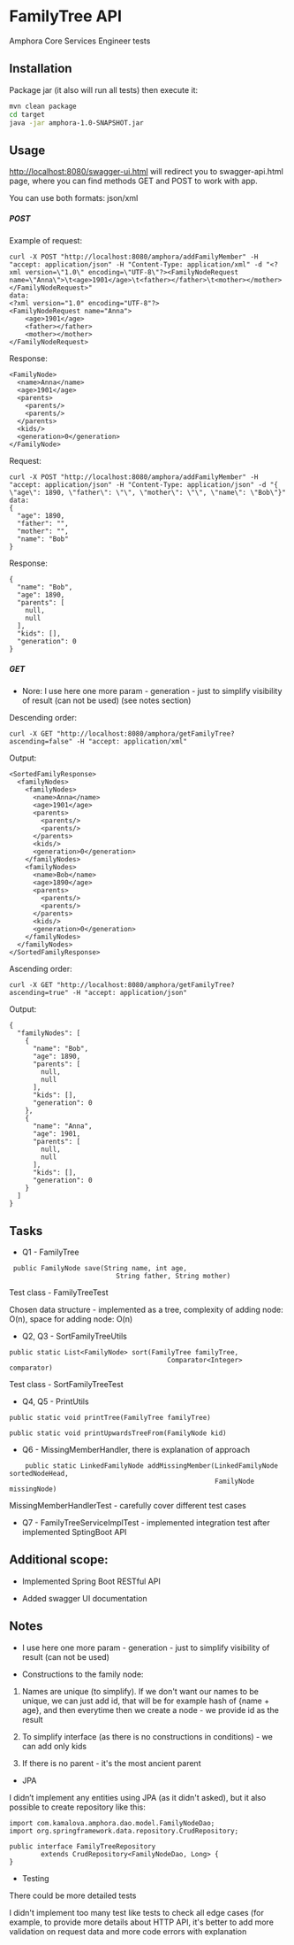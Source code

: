 # FamilyTree API

Amphora Core Services Engineer tests


## Installation

Package jar (it also will run all tests) then execute it:

```bash
mvn clean package
cd target 
java -jar amphora-1.0-SNAPSHOT.jar
```

## Usage

[http://localhost:8080/swagger-ui.html](http://localhost:8080) will redirect you to swagger-api.html page, where you can find methods GET and POST to work with app.

You can use both formats: json/xml

##### POST
Example of request:
```
curl -X POST "http://localhost:8080/amphora/addFamilyMember" -H "accept: application/json" -H "Content-Type: application/xml" -d "<?xml version=\"1.0\" encoding=\"UTF-8\"?><FamilyNodeRequest name=\"Anna\">\t<age>1901</age>\t<father></father>\t<mother></mother></FamilyNodeRequest>"
data:
<?xml version="1.0" encoding="UTF-8"?>
<FamilyNodeRequest name="Anna">
	<age>1901</age>
	<father></father>
	<mother></mother>
</FamilyNodeRequest>
```
Response:
```
<FamilyNode>
  <name>Anna</name>
  <age>1901</age>
  <parents>
    <parents/>
    <parents/>
  </parents>
  <kids/>
  <generation>0</generation>
</FamilyNode>
```
Request:
```
curl -X POST "http://localhost:8080/amphora/addFamilyMember" -H "accept: application/json" -H "Content-Type: application/json" -d "{ \"age\": 1890, \"father\": \"\", \"mother\": \"\", \"name\": \"Bob\"}"
data:
{
  "age": 1890,
  "father": "",
  "mother": "",
  "name": "Bob"
}
```
Response:
```
{
  "name": "Bob",
  "age": 1890,
  "parents": [
    null,
    null
  ],
  "kids": [],
  "generation": 0
}
```

##### GET
* Nore: I use here one more param - generation - just to simplify visibility of result
(can not be used) (see notes section)

Descending order:
```
curl -X GET "http://localhost:8080/amphora/getFamilyTree?ascending=false" -H "accept: application/xml"
```
Output:
```
<SortedFamilyResponse>
  <familyNodes>
    <familyNodes>
      <name>Anna</name>
      <age>1901</age>
      <parents>
        <parents/>
        <parents/>
      </parents>
      <kids/>
      <generation>0</generation>
    </familyNodes>
    <familyNodes>
      <name>Bob</name>
      <age>1890</age>
      <parents>
        <parents/>
        <parents/>
      </parents>
      <kids/>
      <generation>0</generation>
    </familyNodes>
  </familyNodes>
</SortedFamilyResponse>
```
Ascending order:
```
curl -X GET "http://localhost:8080/amphora/getFamilyTree?ascending=true" -H "accept: application/json"
```
Output:
```
{
  "familyNodes": [
    {
      "name": "Bob",
      "age": 1890,
      "parents": [
        null,
        null
      ],
      "kids": [],
      "generation": 0
    },
    {
      "name": "Anna",
      "age": 1901,
      "parents": [
        null,
        null
      ],
      "kids": [],
      "generation": 0
    }
  ]
}
```

## Tasks

* Q1 - FamilyTree
```
 public FamilyNode save(String name, int age,
                           String father, String mother)
```
Test class - FamilyTreeTest

Chosen data structure - implemented as a tree, 
complexity of adding node: O(n), 
space for adding node: O(n)

* Q2, Q3 - SortFamilyTreeUtils

```
public static List<FamilyNode> sort(FamilyTree familyTree,
                                        Comparator<Integer> comparator)
```
Test class - SortFamilyTreeTest

* Q4, Q5 - PrintUtils
```
public static void printTree(FamilyTree familyTree)

public static void printUpwardsTreeFrom(FamilyNode kid) 
```

* Q6 - MissingMemberHandler, there is explanation of approach
```
    public static LinkedFamilyNode addMissingMember(LinkedFamilyNode sortedNodeHead,
                                                    FamilyNode missingNode) 
```
MissingMemberHandlerTest - carefully cover different test cases


* Q7 - FamilyTreeServiceImplTest - implemented integration test after implemented SptingBoot API

## Additional scope:

* Implemented Spring Boot RESTful API

* Added swagger UI documentation

## Notes
* I use here one more param - generation - just to simplify visibility of result
(can not be used)

* Constructions to the family node:
1. Names are unique (to simplify).
If we don't want our names to be unique,
we can just add id, that will be for example hash of {name + age}, and then everytime then we create a node - we provide id as the result

2. To simplify interface (as there is no constructions in conditions) - we can add only kids

3. If there is no parent - it's the most ancient parent

* JPA

I didn’t implement any entities using JPA (as it didn't asked),
but it also possible to create repository like this:

```
import com.kamalova.amphora.dao.model.FamilyNodeDao;
import org.springframework.data.repository.CrudRepository;

public interface FamilyTreeRepository
        extends CrudRepository<FamilyNodeDao, Long> {
}
```

* Testing

There could be more detailed tests

I didn't implement too many test like tests to check all edge cases (for example, to provide more details about HTTP API, it's better to add more validation on request data and more code errors with explanation